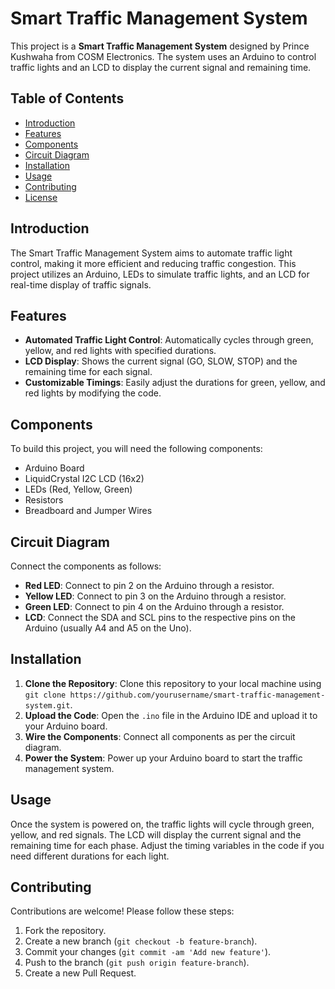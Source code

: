 # Smart Traffic Management System

This project is a **Smart Traffic Management System** designed by Prince Kushwaha from COSM Electronics. The system uses an Arduino to control traffic lights and an LCD to display the current signal and remaining time.

## Table of Contents

- [Introduction](#introduction)
- [Features](#features)
- [Components](#components)
- [Circuit Diagram](#circuit-diagram)
- [Installation](#installation)
- [Usage](#usage)
- [Contributing](#contributing)
- [License](#license)

## Introduction

The Smart Traffic Management System aims to automate traffic light control, making it more efficient and reducing traffic congestion. This project utilizes an Arduino, LEDs to simulate traffic lights, and an LCD for real-time display of traffic signals.

## Features

- **Automated Traffic Light Control**: Automatically cycles through green, yellow, and red lights with specified durations.
- **LCD Display**: Shows the current signal (GO, SLOW, STOP) and the remaining time for each signal.
- **Customizable Timings**: Easily adjust the durations for green, yellow, and red lights by modifying the code.

## Components

To build this project, you will need the following components:

- Arduino Board
- LiquidCrystal I2C LCD (16x2)
- LEDs (Red, Yellow, Green)
- Resistors
- Breadboard and Jumper Wires

## Circuit Diagram

Connect the components as follows:

- **Red LED**: Connect to pin 2 on the Arduino through a resistor.
- **Yellow LED**: Connect to pin 3 on the Arduino through a resistor.
- **Green LED**: Connect to pin 4 on the Arduino through a resistor.
- **LCD**: Connect the SDA and SCL pins to the respective pins on the Arduino (usually A4 and A5 on the Uno).

## Installation

1. **Clone the Repository**: Clone this repository to your local machine using `git clone https://github.com/yourusername/smart-traffic-management-system.git`.
2. **Upload the Code**: Open the `.ino` file in the Arduino IDE and upload it to your Arduino board.
3. **Wire the Components**: Connect all components as per the circuit diagram.
4. **Power the System**: Power up your Arduino board to start the traffic management system.

## Usage

Once the system is powered on, the traffic lights will cycle through green, yellow, and red signals. The LCD will display the current signal and the remaining time for each phase. Adjust the timing variables in the code if you need different durations for each light.

## Contributing

Contributions are welcome! Please follow these steps:

1. Fork the repository.
2. Create a new branch (`git checkout -b feature-branch`).
3. Commit your changes (`git commit -am 'Add new feature'`).
4. Push to the branch (`git push origin feature-branch`).
5. Create a new Pull Request.
